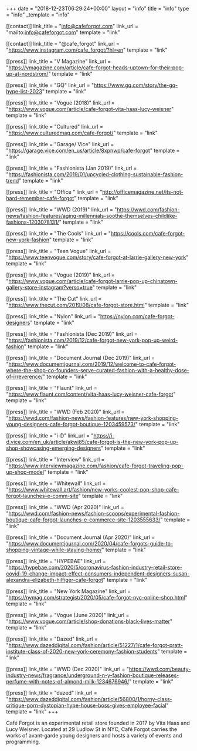 +++
date = "2018-12-23T06:29:24+00:00"
layout = "info"
title = "info"
type = "info"
_template = "info"

[[contact]]
link_title = "info@cafeforgot.com"
link_url = "mailto:info@cafeforgot.com"
template = "link"

[[contact]]
link_title = "@cafe_forgot"
link_url = "https://www.instagram.com/cafe_forgot/?hl=en"
template = "link"

[[press]]
link_title = "V Magazine"
link_url = "https://vmagazine.com/article/cafe-forgot-heads-uptown-for-their-pop-up-at-nordstrom/"
template = "link"

[[press]]
link_title = "GQ"
link_url = "https://www.gq.com/story/the-gq-hype-list-2023"
template = "link"

[[press]]
link_title = "Vogue (2018)"
link_url = "https://www.vogue.com/article/cafe-forgot-vita-haas-lucy-weisner"
template = "link"

[[press]]
link_title = "Cultured"
link_url = "https://www.culturedmag.com/cafe-forgot/"
template = "link"

[[press]]
link_title = "Garage/ Vice"
link_url = "https://garage.vice.com/en_us/article/8xpnwp/cafe-forgot"
template = "link"

[[press]]
link_title = "Fashionista (Jan 2019)"
link_url = "https://fashionista.com/2019/01/upcycled-clothing-sustainable-fashion-trend"
template = "link"

[[press]]
link_title = "Office "
link_url = "http://officemagazine.net/its-not-hard-remember-café-forgot"
template = "link"

[[press]]
link_title = "WWD (2019)"
link_url = "https://wwd.com/fashion-news/fashion-features/aging-millennials-soothe-themselves-childlike-fashions-1203078131/"
template = "link"

[[press]]
link_title = "The Cools"
link_url = "https://cools.com/cafe-forgot-new-york-fashion"
template = "link"

[[press]]
link_title = "Teen Vogue"
link_url = "https://www.teenvogue.com/story/cafe-forgot-at-larrie-gallery-new-york"
template = "link"

[[press]]
link_title = "Vogue (2019)"
link_url = "https://www.vogue.com/article/cafe-forgot-larrie-pop-up-chinatown-gallery-store-instagram?verso=true"
template = "link"

[[press]]
link_title = "The Cut"
link_url = "https://www.thecut.com/2019/08/cafe-forgot-store.html"
template = "link"

[[press]]
link_title = "Nylon"
link_url = "https://nylon.com/cafe-forgot-designers"
template = "link"

[[press]]
link_title = "Fashionista (Dec 2019)"
link_url = "https://fashionista.com/2019/12/cafe-forgot-new-york-pop-up-weird-fashion"
template = "link"

[[press]]
link_title = "Document Journal (Dec 2019)"
link_url = "https://www.documentjournal.com/2019/12/welcome-to-cafe-forgot-where-the-shop-co-founders-serve-curated-fashion-with-a-healthy-dose-of-irreverence/"
template = "link"

[[press]]
link_title = "Flaunt"
link_url = "https://www.flaunt.com/content/vita-haas-lucy-weisner-cafe-forgot"
template = "link"

[[press]]
link_title = "WWD (Feb 2020)"
link_url = "https://wwd.com/fashion-news/fashion-features/new-york-shopping-young-designers-cafe-forgot-boutique-1203459573/"
template = "link"

[[press]]
link_title = "i-D"
link_url = "https://i-d.vice.com/en_uk/article/akwj85/cafe-forgot-is-the-new-york-pop-up-shop-showcasing-emerging-designers"
template = "link"

[[press]]
link_title = "Interview"
link_url = "https://www.interviewmagazine.com/fashion/cafe-forgot-traveling-pop-up-shop-model"
template = "link"

[[press]]
link_title = "Whitewall"
link_url = "https://www.whitewall.art/fashion/new-yorks-coolest-pop-shop-cafe-forgot-launches-e-comm-site"
template = "link"

[[press]]
link_title = "WWD (Apr 2020)"
link_url = "https://wwd.com/fashion-news/fashion-scoops/experimental-fashion-boutique-cafe-forgot-launches-e-commerce-site-1203555633/"
template = "link"

[[press]]
link_title = "Document Journal (Apr 2020)"
link_url = "https://www.documentjournal.com/2020/04/cafe-forgots-guide-to-shopping-vintage-while-staying-home/"
template = "link"

[[press]]
link_title = "HYPEBAE"
link_url = "https://hypebae.com/2020/5/coronavirus-fashion-industry-retail-store-covid-19-change-impact-effect-consumers-independent-designers-susan-alexandra-elizabeth-hilfiger-cafe-forgot"
template = "link"

[[press]]
link_title = "New York Magazine"
link_url = "https://nymag.com/strategist/2020/05/cafe-forgot-nyc-online-shop.html"
template = "link"

[[press]]
link_title = "Vogue (June 2020)"
link_url = "https://www.vogue.com/article/shop-donations-black-lives-matter"
template = "link"

[[press]]
link_title = "Dazed"
link_url = "https://www.dazeddigital.com/fashion/article/51227/1/cafe-forgot-pratt-institute-class-of-2020-new-york-ceremony-fashion-students"
template = "link"

[[press]]
link_title = "WWD (Dec 2020)"
link_url = "https://wwd.com/beauty-industry-news/fragrance/underground-n-y-fashion-boutique-releases-perfume-with-notes-of-almond-milk-1234676946/"
template = "link"

[[press]]
link_title = "dazed"
link_url = "https://www.dazeddigital.com/fashion/article/56800/1/horny-class-critique-porn-dystopian-hype-house-boss-gives-employee-facial"
template = "link"
+++

Café Forgot is an experimental retail store founded in 2017 by Vita Haas and Lucy Weisner. Located at 29 Ludlow St in NYC, Café Forgot carries the works of avant-garde young designers and hosts a variety of events and programming.
